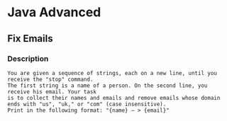 # Java Advanced

## Fix Emails

### Description
    You are given a sequence of strings, each on a new line, until you receive the "stop" command.
    The first string is a name of a person. On the second line, you receive his email. Your task 
    is to collect their names and emails and remove emails whose domain ends with "us", "uk," or "com" (case insensitive). 
    Print in the following format: "{name} – > {email}"